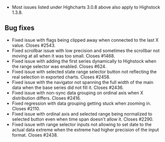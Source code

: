 - Most issues listed under Highcharts 3.0.8 above also apply to Highstock 1.3.8.
## Bug fixes 
- Fixed issue with flags being clipped away when connected to the last X value. Closes #2543.
- Fixed scrollbar issue with low precision and sometimes the scrollbar not moving at all when it was too small. Closes #1468.
- Fixed issue with adding the first series dynamically to Highstock when the range selector was enabled. Closes #624.
- Fixed issue with selected state range selector button not reflecting the real selection in exported charts. Closes #2458.
- Fixed issue with the navigator not spanning the full width of the main data when the base series did not fill it. Closes #2436.
- Fixed issue with non-sync data grouping on ordinal axis when X distribution differs. Closes #2416.
- Fixed regression with data grouping getting stuck when zooming in. Closes #2110.
- Fixed issue with ordinal axis and selected range being normalized to selected button even when time span doesn't allow it. Closes #2290.
- Fixed issue with range selector inputs not allowing to set date to the actual data extreme when the extreme had higher precision of the input format. Closes #2438.